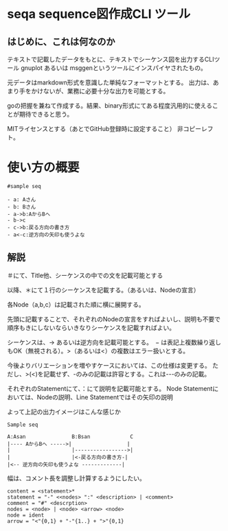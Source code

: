 # seqa sequence図作成CLI ツール

## はじめに、これは何なのか

テキストで記載したデータをもとに、テキストでシーケンス図を出力するCLIツール
gnuplot あるいは msggenというツールにインスパイヤされたもの。

元データはmarkdown形式を意識した単純なフォーマットとする。
出力は、あまり手をかけないが、業務に必要十分な出力を可能とする。

goの把握を兼ねて作成する。結果、binary形式にてある程度汎用的に使えることが期待できると思う。

MITライセンスとする（あとでGitHub登録時に設定すること）
非コピーレフト。

# 使い方の概要

```
#sample seq

- a: Aさん
- b: Bさん
- a->b:AからBへ
- b->c
- c->b:戻る方向の書き方
- a<-c:逆方向の矢印も使うよな
```

## 解説

＃にて、Title他、シーケンスの中での文を記載可能とする

以降、＊にて１行のシーケンスを記載する。（あるいは、Nodeの宣言）

各Node（a,b,c）は記載された順に横に展開する。

先頭に記載することで、それぞれのNodeの宣言をすればよいし、説明も不要で順序もきにしないならいきなりシーケンスを記載すればよい。

シーケンスは、-> あるいは逆方向を記載可能とする。　− は表記上複数繰り返しもOK（無視される）。>（あるいは<）の複数はエラー扱いとする。

今後よりバリエーションを増やすケースにおいては、この仕様は変更する。
ただし、>(<)を記載せず、-のみの記載は許容とする。これは---のみの記載。

それぞれのStatementにて、：にて説明を記載可能とする。
Node Statementにおいては、Nodeの説明、Line Statementではその矢印の説明

よって上記の出力イメージはこんな感じか
```
Sample seq

A:Asan               B:Bsan             C
|---- AからBへ ----->|                  |
|                    |----------------->|
|                    |<-戻る方向の書き方-|
|<-- 逆方向の矢印も使うよな -------------|
```

幅は、コメント長を調整し計算するようにしたい。

```
content = <statement>*
statement = "-" <<nodes> ":" <description> | <comment>
comment = "#" <descrption>
nodes = <node> | <node> <arrow> <node>
node = ident
arrow = "<"{0,1} + "-"{1..} + ">"{0,1}
```
